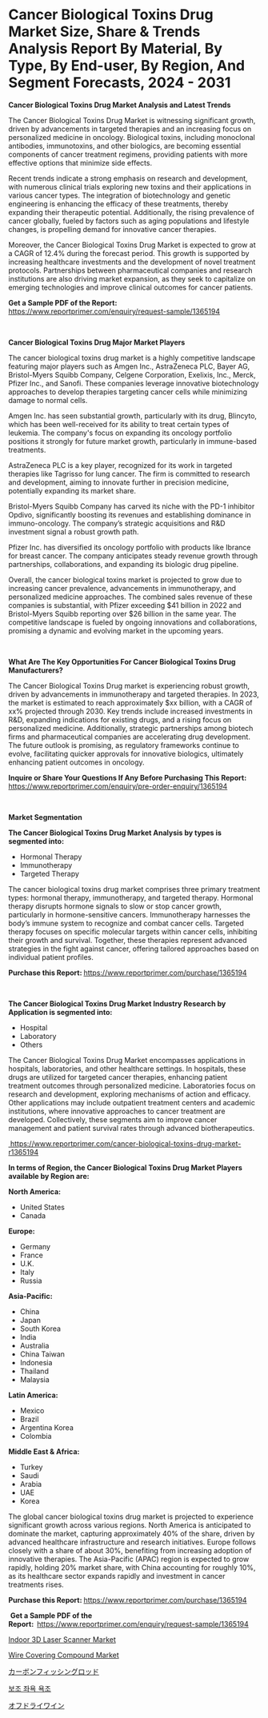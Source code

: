<p><h1>Cancer Biological Toxins Drug Market Size, Share & Trends Analysis Report By Material, By Type, By End-user, By Region, And Segment Forecasts, 2024 - 2031</h1></p><p><strong>Cancer Biological Toxins Drug Market Analysis and Latest Trends</strong></p>
<p><p>The Cancer Biological Toxins Drug Market is witnessing significant growth, driven by advancements in targeted therapies and an increasing focus on personalized medicine in oncology. Biological toxins, including monoclonal antibodies, immunotoxins, and other biologics, are becoming essential components of cancer treatment regimens, providing patients with more effective options that minimize side effects.</p><p>Recent trends indicate a strong emphasis on research and development, with numerous clinical trials exploring new toxins and their applications in various cancer types. The integration of biotechnology and genetic engineering is enhancing the efficacy of these treatments, thereby expanding their therapeutic potential. Additionally, the rising prevalence of cancer globally, fueled by factors such as aging populations and lifestyle changes, is propelling demand for innovative cancer therapies.</p><p>Moreover, the Cancer Biological Toxins Drug Market is expected to grow at a CAGR of 12.4% during the forecast period. This growth is supported by increasing healthcare investments and the development of novel treatment protocols. Partnerships between pharmaceutical companies and research institutions are also driving market expansion, as they seek to capitalize on emerging technologies and improve clinical outcomes for cancer patients.</p></p>
<p><strong>Get a Sample PDF of the Report:&nbsp;</strong> <a href="https://www.reportprimer.com/enquiry/request-sample/1365194">https://www.reportprimer.com/enquiry/request-sample/1365194</a></p>
<p>&nbsp;</p>
<p><strong>Cancer Biological Toxins Drug Major Market Players</strong></p>
<p><p>The cancer biological toxins drug market is a highly competitive landscape featuring major players such as Amgen Inc., AstraZeneca PLC, Bayer AG, Bristol-Myers Squibb Company, Celgene Corporation, Exelixis, Inc., Merck, Pfizer Inc., and Sanofi. These companies leverage innovative biotechnology approaches to develop therapies targeting cancer cells while minimizing damage to normal cells.</p><p>Amgen Inc. has seen substantial growth, particularly with its drug, Blincyto, which has been well-received for its ability to treat certain types of leukemia. The company's focus on expanding its oncology portfolio positions it strongly for future market growth, particularly in immune-based treatments.</p><p>AstraZeneca PLC is a key player, recognized for its work in targeted therapies like Tagrisso for lung cancer. The firm is committed to research and development, aiming to innovate further in precision medicine, potentially expanding its market share.</p><p>Bristol-Myers Squibb Company has carved its niche with the PD-1 inhibitor Opdivo, significantly boosting its revenues and establishing dominance in immuno-oncology. The company’s strategic acquisitions and R&D investment signal a robust growth path.</p><p>Pfizer Inc. has diversified its oncology portfolio with products like Ibrance for breast cancer. The company anticipates steady revenue growth through partnerships, collaborations, and expanding its biologic drug pipeline.</p><p>Overall, the cancer biological toxins market is projected to grow due to increasing cancer prevalence, advancements in immunotherapy, and personalized medicine approaches. The combined sales revenue of these companies is substantial, with Pfizer exceeding $41 billion in 2022 and Bristol-Myers Squibb reporting over $26 billion in the same year. The competitive landscape is fueled by ongoing innovations and collaborations, promising a dynamic and evolving market in the upcoming years.</p></p>
<p>&nbsp;</p>
<p><strong>What Are The Key Opportunities For Cancer Biological Toxins Drug Manufacturers?</strong></p>
<p><p>The Cancer Biological Toxins Drug market is experiencing robust growth, driven by advancements in immunotherapy and targeted therapies. In 2023, the market is estimated to reach approximately $xx billion, with a CAGR of xx% projected through 2030. Key trends include increased investments in R&D, expanding indications for existing drugs, and a rising focus on personalized medicine. Additionally, strategic partnerships among biotech firms and pharmaceutical companies are accelerating drug development. The future outlook is promising, as regulatory frameworks continue to evolve, facilitating quicker approvals for innovative biologics, ultimately enhancing patient outcomes in oncology.</p></p>
<p><strong>Inquire or Share Your Questions If Any Before Purchasing This Report:</strong> <a href="https://www.reportprimer.com/enquiry/pre-order-enquiry/1365194">https://www.reportprimer.com/enquiry/pre-order-enquiry/1365194</a></p>
<p>&nbsp;</p>
<p><strong>Market Segmentation</strong></p>
<p><strong>The Cancer Biological Toxins Drug Market Analysis by types is segmented into:</strong></p>
<p><ul><li>Hormonal Therapy</li><li>Immunotherapy</li><li>Targeted Therapy</li></ul></p>
<p><p>The cancer biological toxins drug market comprises three primary treatment types: hormonal therapy, immunotherapy, and targeted therapy. Hormonal therapy disrupts hormone signals to slow or stop cancer growth, particularly in hormone-sensitive cancers. Immunotherapy harnesses the body’s immune system to recognize and combat cancer cells. Targeted therapy focuses on specific molecular targets within cancer cells, inhibiting their growth and survival. Together, these therapies represent advanced strategies in the fight against cancer, offering tailored approaches based on individual patient profiles.</p></p>
<p><strong>Purchase this Report:&nbsp;</strong><a href="https://www.reportprimer.com/purchase/1365194">https://www.reportprimer.com/purchase/1365194</a></p>
<p>&nbsp;</p>
<p><strong>The Cancer Biological Toxins Drug Market Industry Research by Application is segmented into:</strong></p>
<p><ul><li>Hospital</li><li>Laboratory</li><li>Others</li></ul></p>
<p><p>The Cancer Biological Toxins Drug Market encompasses applications in hospitals, laboratories, and other healthcare settings. In hospitals, these drugs are utilized for targeted cancer therapies, enhancing patient treatment outcomes through personalized medicine. Laboratories focus on research and development, exploring mechanisms of action and efficacy. Other applications may include outpatient treatment centers and academic institutions, where innovative approaches to cancer treatment are developed. Collectively, these segments aim to improve cancer management and patient survival rates through advanced biotherapeutics.</p></p>
<p><a href="https://www.reportprimer.com/cancer-biological-toxins-drug-market-r1365194">&nbsp;https://www.reportprimer.com/cancer-biological-toxins-drug-market-r1365194</a></p>
<p><strong>In terms of Region, the Cancer Biological Toxins Drug Market Players available by Region are:</strong></p>
<p>
    <p> <strong> North America: </strong>
        <ul>
            <li>United States</li>
            <li>Canada</li>
        </ul>
        </p> 
    <p> <strong> Europe: </strong>
        <ul>
            <li>Germany</li>
            <li>France</li>
            <li>U.K.</li>
            <li>Italy</li>
            <li>Russia</li>
        </ul>
        </p> 
    <p> <strong> Asia-Pacific: </strong>
        <ul>
            <li>China</li>
            <li>Japan</li>
            <li>South Korea</li>
            <li>India</li>
            <li>Australia</li>
            <li>China Taiwan</li>
            <li>Indonesia</li>
            <li>Thailand</li>
            <li>Malaysia</li>
        </ul>
        </p> 
    <p> <strong> Latin America: </strong>
        <ul>
            <li>Mexico</li>
            <li>Brazil</li>
            <li>Argentina Korea</li>
            <li>Colombia</li>
        </ul>
        </p> 
    <p> <strong> Middle East & Africa: </strong>
        <ul>
            <li>Turkey</li>
            <li>Saudi</li>
            <li>Arabia</li>
            <li>UAE</li>
            <li>Korea</li>
        </ul>
    </p>
    </p>
<p><p>The global cancer biological toxins drug market is projected to experience significant growth across various regions. North America is anticipated to dominate the market, capturing approximately 40% of the share, driven by advanced healthcare infrastructure and research initiatives. Europe follows closely with a share of about 30%, benefiting from increasing adoption of innovative therapies. The Asia-Pacific (APAC) region is expected to grow rapidly, holding 20% market share, with China accounting for roughly 10%, as its healthcare sector expands rapidly and investment in cancer treatments rises.</p></p>
<p><strong>Purchase this Report: </strong><a href="https://www.reportprimer.com/purchase/1365194">https://www.reportprimer.com/purchase/1365194</a></p>
<p>&nbsp;<strong>Get a Sample PDF of the Report:&nbsp;&nbsp;</strong><a href="https://www.reportprimer.com/enquiry/request-sample/1365194">https://www.reportprimer.com/enquiry/request-sample/1365194</a></p>
<p><strong></strong></p>
<p><p><a href="https://www.linkedin.com/pulse/indoor-3d-laser-scanner-market-size-share-growth-analysis-3xoxc?trackingId=p8tADHGxQRatR9a1uC4Sbg%3D%3D">Indoor 3D Laser Scanner Market</a></p><p><a href="https://issuu.com/reportprime-2/docs/wire-covering-compound-market-size-_27c00d71049981">Wire Covering Compound Market</a></p><p><a href="https://medium.com/@giygjksk10/%E3%82%B0%E3%83%AD%E3%83%BC%E3%83%90%E3%83%AB%E3%82%AB%E3%83%BC%E3%83%9C%E3%83%B3%E3%83%95%E3%82%A3%E3%83%83%E3%82%B7%E3%83%B3%E3%82%B0%E3%83%AD%E3%83%83%E3%83%89%E5%B8%82%E5%A0%B4%E3%81%AE%E3%82%B5%E3%82%A4%E3%82%BA%E3%81%A8%E3%82%B7%E3%82%A7%E3%82%A2%E5%88%86%E6%9E%90-%E8%A3%BD%E5%93%81%E3%82%BF%E3%82%A4%E3%83%97%E5%88%A5-%E7%94%A8%E9%80%94%E5%88%A5-%E5%9C%B0%E5%9F%9F%E5%88%A5-%E4%BA%88%E6%B8%AC-2024-2031-85e682d94eaa?postPublishedType=repub">カーボンフィッシングロッド</a></p><p><a href="https://medium.com/@test11.4/%EC%A2%8C%EC%9A%95%ED%83%95-%EC%8B%9C%EC%9E%A5-%ED%98%81%EC%8B%A0-2024-2031-%EB%8B%A4%EC%9D%8C-10%EB%85%84%EC%9D%84-%ED%98%95%EC%84%B1%ED%95%98%EB%8A%94-%EC%8B%9C%EC%9E%A5-%EB%8F%99%ED%96%A5-c4acd8f6e6b0">보조 좌욕 욕조</a></p><p><a href="https://medium.com/@charm85472013/%E3%82%AA%E3%83%95%E3%83%89%E3%83%A9%E3%82%A4%E3%83%AF%E3%82%A4%E3%83%B3%E5%B8%82%E5%A0%B4%E8%AA%BF%E6%9F%BB%E5%A0%B1%E5%91%8A%E6%9B%B8%E3%81%AB%E3%81%AF-2024%E5%B9%B4%E3%81%8B%E3%82%892031%E5%B9%B4%E3%81%BE%E3%81%A7%E3%81%AE%E4%BA%88%E6%B8%AC%E6%9C%9F%E9%96%93%E3%81%AB%E3%81%8A%E3%81%84%E3%81%A6-%E5%B9%B4%E5%B9%B3%E5%9D%87%E6%88%90%E9%95%B7%E7%8E%87-cagr-%E3%81%8C9-7-%E3%81%AE%E5%B8%82%E5%A0%B4%E8%A6%8F%E6%A8%A1-%E3%82%B7%E3%82%A7%E3%82%A2-%E6%88%90%E9%95%B7%E7%8E%87%E3%81%AB%E9%96%A2%E3%81%99%E3%82%8B%E5%88%86%E6%9E%90%E3%81%8C%E5%90%AB%E3%81%BE%E3%82%8C%E3%81%A6%E3%81%84%E3%81%BE%E3%81%99-48bc8d8ac1fc">オフドライワイン</a></p></p>